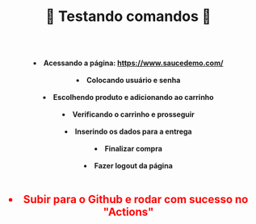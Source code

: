 <div align="center"><b><h1>🧪 Testando comandos 🧪</h1>

<br><br><li>
Acessando a página: https://www.saucedemo.com/
<br><br><li>
Colocando usuário e senha
<br><br><li>
Escolhendo produto e adicionando ao carrinho
<br><br><li>
Verificando o carrinho e prosseguir
<br><br><li>
Inserindo os dados para a entrega
<br><br><li>
Finalizar compra
<br><br><li>
Fazer logout da página
<br><br><h2 style="color: red;"><li>
Subir para o Github e rodar com sucesso no "Actions"
</div>